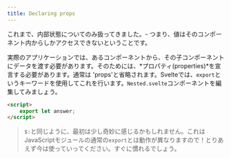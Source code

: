 ```yaml
---
title: Declaring props
---
```


これまで、内部状態についてのみ扱ってきました。- つまり、値はそのコンポーネント内からしかアクセスできないということです。

実際のアプリケーションでは、あるコンポーネントから、その子コンポーネントにデータを渡す必要があります。そのためには、*プロパティ(properties)*を宣言する必要があります。通常は 'props'と省略されます。Svelteでは、`export`というキーワードを使用してこれを行います。`Nested.svelte`コンポーネントを編集してみましょう。

```html
<script>
	export let answer;
</script>
```

> `$:`と同じように、最初は少し奇妙に感じるかもしれません。これはJavaScriptモジュールの通常の`export`とは動作が異なりますので！とりあえず今は使っていってください。すぐに慣れるでしょう。
